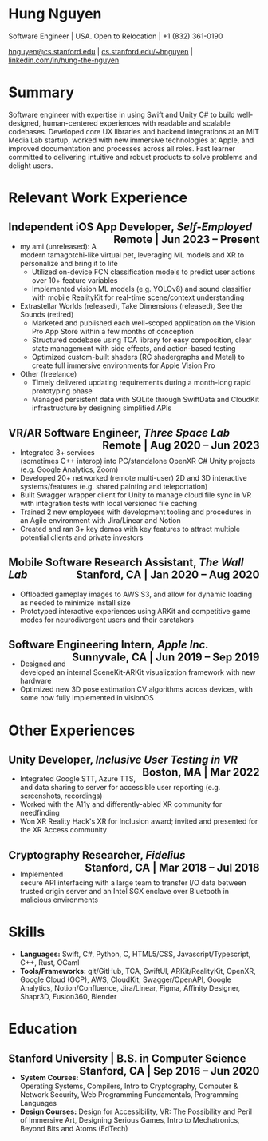 # Hung Nguyen
Software Engineer | USA. Open to Relocation | +1 (832) 361-0190 

[hnguyen@cs.stanford.edu](mailto:hnguyen@cs.stanford.edu) | [cs.stanford.edu/~hnguyen](http://cs.stanford.edu/~hnguyen) | [linkedin.com/in/hung-the-nguyen](https://www.linkedin.com/in/hung-the-nguyen)
# Summary
Software engineer with expertise in using Swift and Unity C# to build well-designed, human-centered experiences with readable and scalable codebases.
Developed core UX libraries and backend integrations at an MIT Media Lab startup, worked with new immersive technologies at Apple, and improved documentation and processes across all roles.
Fast learner committed to delivering intuitive and robust products to solve problems and delight users.

# Relevant Work Experience 

## Independent iOS App Developer, *Self-Employed* <span style="float: right"> Remote | Jun 2023 – Present</span>
- my ami (unreleased): A modern tamagotchi-like virtual pet, leveraging ML models and XR to personalize and bring it to life
  - Utilized on-device FCN classification models to predict user actions over 10+ feature variables
  - Implemented vision ML models (e.g. YOLOv8) and sound classifier with mobile RealityKit for real-time scene/context understanding
- Extrastellar Worlds (released), Take Dimensions (released), See the Sounds (retired)
  - Marketed and published each well-scoped application on the Vision Pro App Store within a few months of conception 
  - Structured codebase using TCA library for easy composition, clear state management with side effects, and action-based testing 
  - Optimized custom-built shaders (RC shadergraphs and Metal) to create full immersive environments for Apple Vision Pro
- Other (freelance)
  - Timely delivered updating requirements during a month-long rapid prototyping phase 
  - Managed persistent data with SQLite through SwiftData and CloudKit infrastructure by designing simplified APIs

## VR/AR Software Engineer, *Three Space Lab* <span style="float: right"> Remote | Aug 2020 – Jun 2023</span> 
- Integrated 3+ services (sometimes C++ interop) into PC/standalone OpenXR C# Unity projects (e.g. Google Analytics, Zoom)
- Developed 20+ networked (remote multi-user) 2D and 3D interactive systems/features (e.g. shared painting and teleportation)
- Built Swagger wrapper client for Unity to manage cloud file sync in VR with integration tests with local versioned file caching
- Trained 2 new employees with development tooling and procedures in an Agile environment with Jira/Linear and Notion
- Created and ran 3+ key demos with key features to attract multiple potential clients and private investors 

## Mobile Software Research Assistant, *The Wall Lab* <span style="float: right"> Stanford, CA | Jan 2020 – Aug 2020</span>
- Offloaded gameplay images to AWS S3, and allow for dynamic loading as needed to minimize install size
- Prototyped interactive experiences using ARKit and competitive game modes for neurodivergent users and their caretakers 

## Software Engineering Intern, *Apple Inc.* <span style="float: right"> Sunnyvale, CA | Jun 2019 – Sep 2019</span>
- Designed and developed an internal SceneKit-ARKit visualization framework with new hardware
- Optimized new 3D pose estimation CV algorithms across devices, with some now fully implemented in visionOS

# Other Experiences

## Unity Developer, *Inclusive User Testing in VR* <span style="float: right"> Boston, MA | Mar 2022</span>
- Integrated Google STT, Azure TTS, and data sharing to server for accessible user reporting (e.g. screenshots, recordings)
- Worked with the A11y and differently-abled XR community for needfinding 
- Won XR Reality Hack's XR for Inclusion award; invited and presented for the XR Access community 

## Cryptography Researcher, *Fidelius* <span style="float: right"> Stanford, CA | Mar 2018 – Jul 2018</span>
- Implemented secure API interfacing with a large team to transfer I/O data between trusted origin server and an Intel SGX enclave over Bluetooth in malicious environments

# Skills
- **Languages:** Swift, C#, Python, C, HTML5/CSS, Javascript/Typescript, C++, Rust, OCaml
- **Tools/Frameworks:** git/GitHub, TCA, SwiftUI, ARKit/RealityKit, OpenXR, Google Cloud (GCP), AWS, CloudKit, Swagger/OpenAPI, Google Analytics, Notion/Confluence, Jira/Linear, Figma, Affinity Designer, Shapr3D, Fusion360, Blender

# Education

## Stanford University | B.S. in Computer Science <span style="float: right"> Stanford, CA | Sep 2016 – Jun 2020</span>
- **System Courses:** Operating Systems, Compilers, Intro to Cryptography, Computer & Network Security,
Web Programming Fundamentals, Programming Languages
- **Design Courses:** Design for Accessibility, VR: The Possibility and Peril of Immersive Art, Designing Serious Games,
Intro to Mechatronics, Beyond Bits and Atoms (EdTech)
